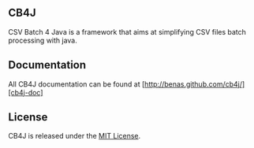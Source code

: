 ## CB4J
CSV Batch 4 Java is a framework that aims at simplifying CSV files batch processing with java.

## Documentation
All CB4J documentation can be found at [http://benas.github.com/cb4j/][cb4j-doc]

## License
CB4J is released under the [MIT License][].

[cb4j-doc]: http://benas.github.com/cb4j/
[MIT License]: http://opensource.org/licenses/mit-license.php/